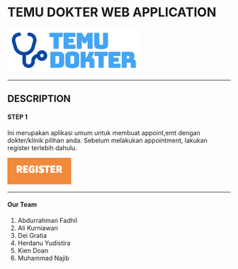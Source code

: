 # TEMU DOKTER WEB APPLICATION


![](./src/assets/temudokter-logo.png)

***

## DESCRIPTION

#### STEP 1
Ini merupakan aplikasi umum untuk membuat appoint,emt dengan dokter/klinik pilihan anda. Sebelum melakukan appointment, lakukan register terlebih dahulu.

![](./src/assets/markdown/register1.png)

***

#### Our Team

1. Abdurrahman Fadhil
2. Ali Kurniawan
3. Dei Gratia
4. Herdanu Yudistira
5. Kien Doan
6. Muhammad Najib

